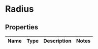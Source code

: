 
# Radius

## Properties
Name | Type | Description | Notes
------------ | ------------- | ------------- | -------------



